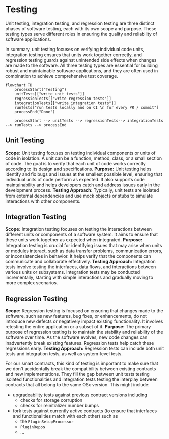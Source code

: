 # Testing

Unit testing, integration testing, and regression testing are three distinct phases of software testing, each with its own scope and purpose. These testing types serve different roles in ensuring the quality and reliability of software applications.

In summary, unit testing focuses on verifying individual code units, integration testing ensures that units work together correctly, and regression testing guards against unintended side effects when changes are made to the software. All three testing types are essential for building robust and maintainable software applications, and they are often used in combination to achieve comprehensive test coverage.

```mermaid
flowchart TD
    processStart("Testing")
    unitTests[["write unit tests"]]
    regressionTests[["write regression tests"]]
    integrationTests[["write integration tests"]]
    runTests["run tests locally and on CI \n for every PR / commit"]
    processEnd("Done")

    processStart --> unitTests --> regressionTests--> integrationTests --> runTests --> processEnd
```

## Unit Testing

**Scope:** Unit testing focuses on testing individual components or units of code in isolation. A unit can be a function, method, class, or a small section of code. The goal is to verify that each unit of code works correctly according to its design and specifications.
**Purpose:** Unit testing helps identify and fix bugs and issues at the smallest possible level, ensuring that individual units of code perform as expected. It also supports code maintainability and helps developers catch and address issues early in the development process.
**Testing Approach:** Typically, unit tests are isolated from external dependencies and use mock objects or stubs to simulate interactions with other components.

## Integration Testing

**Scope:** Integration testing focuses on testing the interactions between different units or components of a software system. It aims to ensure that these units work together as expected when integrated.
**Purpose:** Integration testing is crucial for identifying issues that may arise when units or modules interact, such as data transfer problems, communication errors, or inconsistencies in behavior. It helps verify that the components can communicate and collaborate effectively.
**Testing Approach:** Integration tests involve testing the interfaces, data flows, and interactions between various units or subsystems. Integration tests may be conducted incrementally, starting with simple interactions and gradually moving to more complex scenarios.

## Regression Testing

**Scope:** Regression testing is focused on ensuring that changes made to the software, such as new features, bug fixes, or enhancements, do not introduce new defects or negatively impact existing functionality. It involves retesting the entire application or a subset of it.
**Purpose:** The primary purpose of regression testing is to maintain the stability and reliability of the software over time. As the software evolves, new code changes can inadvertently break existing features. Regression tests help catch these regressions early.
**Testing Approach:** Regression tests can include both unit tests and integration tests, as well as system-level tests.

For our smart contracts, this kind of testing is important to make sure that we don't accidentally break the compatibility between existing contracts and new implementations.
They fill the gap between unit tests testing isolated functionalities and integration tests testing the interplay between contracts that all belong to the same OSx version.
This might include:

- upgradeability tests against previous contract versions including
  - checks for storage corruption
  - checks for reinitializer number bumps
- fork tests against currently active contracts (to ensure that interfaces and functionalities match with each other) such as
  - the `PluginSetupProcessor`
  - `PluginRepo`s
  - ...
